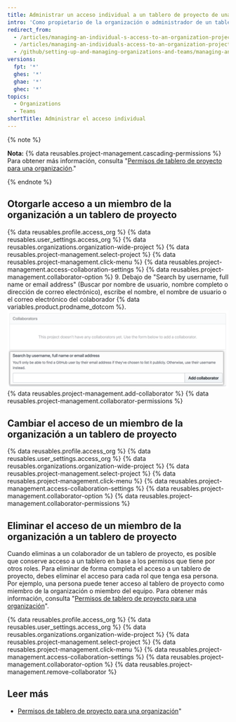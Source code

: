 ```yaml
---
title: Administrar un acceso individual a un tablero de proyecto de una organización
intro: 'Como propietario de la organización o administrador de un tablero de proyecto, puedes administrar al acceso de un miembro individual a un tablero de proyecto propiedad de tu organización.'
redirect_from:
  - /articles/managing-an-individual-s-access-to-an-organization-project-board
  - /articles/managing-an-individuals-access-to-an-organization-project-board
  - /github/setting-up-and-managing-organizations-and-teams/managing-an-individuals-access-to-an-organization-project-board
versions:
  fpt: '*'
  ghes: '*'
  ghae: '*'
  ghec: '*'
topics:
  - Organizations
  - Teams
shortTitle: Administrar el acceso individual
---
```


{% note %}

**Nota:** {% data reusables.project-management.cascading-permissions %} Para obtener más información, consulta "[Permisos de tablero de proyecto para una organización](/articles/project-board-permissions-for-an-organization)."

{% endnote %}

## Otorgarle acceso a un miembro de la organización a un tablero de proyecto

{% data reusables.profile.access_org %}
{% data reusables.user_settings.access_org %}
{% data reusables.organizations.organization-wide-project %}
{% data reusables.project-management.select-project %}
{% data reusables.project-management.click-menu %}
{% data reusables.project-management.access-collaboration-settings %}
{% data reusables.project-management.collaborator-option %}
9. Debajo de "Search by username, full name or email address" (Buscar por nombre de usuario, nombre completo o dirección de correo electrónico), escribe el nombre, el nombre de usuario o el correo electrónico del colaborador {% data variables.product.prodname_dotcom %}. ![La sección Collaborators (Colaboradores) con el nombre de usuario de Octocat ingresado en el campo de búsqueda](/assets/images/help/projects/org-project-collaborators-find-name.png)
{% data reusables.project-management.add-collaborator %}
{% data reusables.project-management.collaborator-permissions %}

## Cambiar el acceso de un miembro de la organización a un tablero de proyecto

{% data reusables.profile.access_org %}
{% data reusables.user_settings.access_org %}
{% data reusables.organizations.organization-wide-project %}
{% data reusables.project-management.select-project %}
{% data reusables.project-management.click-menu %}
{% data reusables.project-management.access-collaboration-settings %}
{% data reusables.project-management.collaborator-option %}
{% data reusables.project-management.collaborator-permissions %}

## Eliminar el acceso de un miembro de la organización a un tablero de proyecto

Cuando eliminas a un colaborador de un tablero de proyecto, es posible que conserve acceso a un tablero en base a los permisos que tiene por otros roles. Para eliminar de forma completa el acceso a un tablero de proyecto, debes eliminar el acceso para cada rol que tenga esa persona. Por ejemplo, una persona puede tener acceso al tablero de proyecto como miembro de la organización o miembro del equipo. Para obtener más información, consulta "[Permisos de tablero de proyecto para una organización](/articles/project-board-permissions-for-an-organization)".

{% data reusables.profile.access_org %}
{% data reusables.user_settings.access_org %}
{% data reusables.organizations.organization-wide-project %}
{% data reusables.project-management.select-project %}
{% data reusables.project-management.click-menu %}
{% data reusables.project-management.access-collaboration-settings %}
{% data reusables.project-management.collaborator-option %}
{% data reusables.project-management.remove-collaborator %}

## Leer más

- [Permisos de tablero de proyecto para una organización](/articles/project-board-permissions-for-an-organization)"
